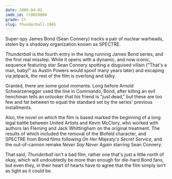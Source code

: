 ```yaml
---
date: 2009-04-02
imdb_id: tt0059800
grade: C+
slug: thunderball-1965
---
```


Super-spy James Bond (Sean Connery) tracks a pair of nuclear warheads, stolen by a shadowy organization known as SPECTRE.

_Thunderball_ is the fourth entry in the long running James Bond series, and the first real misstep. While it opens with a dynamic, and now iconic, sequence featuring star Sean Connery spotting a disguised villain ("That's a man, baby!" as Austin Powers would spoof many years later) and escaping via jetpack, the rest of the film is overlong and talky.

Granted, there are some good moments. Long before Arnold Schwarzenegger used the line in <span data-imdb-id="tt0088944">_Commando_</span>, Bond, after killing an evil henchman tells an onlooker that his friend is "just dead," but these are too few and far between to equal the standard set by the series' previous installments.

Also, the novel on which the film is based marked the beginning of a long legal battle between United Artists and Kevin McClory, who worked with authors Ian Fleming and Jack Whittingham on the original treatment. The results of which included the removal of the Blofeld character, and SPECTRE from Bond films following <span data-imdb-id="tt0064757">_On Her Majesty's Secret Service_</span>, and the out-of-cannon remake <span data-imdb-id="tt0086006">_Never Say Never Again_</span> starring Sean Connery.

That said, _Thunderball_ isn't a bad film, rather one that's just a little north of okay, which will undoubtedly be more than enough for die-hard Bond fans, but even they, in their heart of hearts have to agree that the film simply isn't as tight as it could be.
